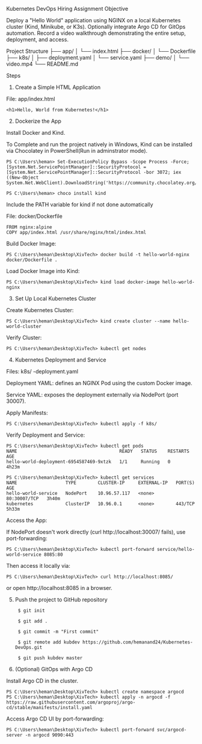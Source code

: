 Kubernetes DevOps Hiring Assignment
Objective

Deploy a "Hello World" application using NGINX on a local Kubernetes cluster (Kind, Minikube, or K3s).
Optionally integrate Argo CD for GitOps automation.
Record a video walkthrough demonstrating the entire setup, deployment, and access.


Project Structure
├── app/
│   └── index.html
├── docker/
│   └── Dockerfile
├── k8s/
│   ├── deployment.yaml
│   └── service.yaml
├── demo/
│   └── video.mp4
└── README.md



Steps

1. Create a Simple HTML Application

File: app/index.html

    <h1>Hello, World from Kubernetes!</h1>





2. Dockerize the App

Install Docker and Kind.

To Complete and run the project natively in Windows, Kind can be installed via Chocolatey in PowerShell(Run in adminstrator mode).
    
    PS C:\Users\heman> Set-ExecutionPolicy Bypass -Scope Process -Force; [System.Net.ServicePointManager]::SecurityProtocol = [System.Net.ServicePointManager]::SecurityProtocol -bor 3072; iex ((New-Object System.Net.WebClient).DownloadString('https://community.chocolatey.org/install.ps1'))
    
    PS C:\Users\heman> choco install kind
    
Include the PATH variable for kind if not done automatically

File: docker/Dockerfile
    
    FROM nginx:alpine
    COPY app/index.html /usr/share/nginx/html/index.html


Build Docker Image:

    PS C:\Users\heman\Desktop\XivTech> docker build -t hello-world-nginx docker/Dockerfile .


Load Docker Image into Kind:

    PS C:\Users\heman\Desktop\XivTech> kind load docker-image hello-world-nginx





3. Set Up Local Kubernetes Cluster

Create Kubernetes Cluster:
    
    PS C:\Users\heman\Desktop\XivTech> kind create cluster --name hello-world-cluster


Verify Cluster:
    
    PS C:\Users\heman\Desktop\XivTech> kubectl get nodes





4. Kubernetes Deployment and Service

Files: k8s/ -deployment.yaml

Deployment YAML: defines an NGINX Pod using the custom Docker image.

Service YAML: exposes the deployment externally via NodePort (port 30007).

Apply Manifests:

    PS C:\Users\heman\Desktop\XivTech> kubectl apply -f k8s/

Verify Deployment and Service:
    
    PS C:\Users\heman\Desktop\XivTech> kubectl get pods
    NAME                                      READY   STATUS    RESTARTS   AGE
    hello-world-deployment-6954587469-9xtzk   1/1     Running   0          4h23m
    
    PS C:\Users\heman\Desktop\XivTech> kubectl get services
    NAME                  TYPE        CLUSTER-IP     EXTERNAL-IP   PORT(S)        AGE
    hello-world-service   NodePort    10.96.57.117   <none>        80:30007/TCP   3h40m
    kubernetes            ClusterIP   10.96.0.1      <none>        443/TCP        5h33m

Access the App:

If NodePort doesn't work directly (curl http://localhost:30007/ fails), use port-forwarding:
    
    PS C:\Users\heman\Desktop\XivTech> kubectl port-forward service/hello-world-service 8085:80

Then access it locally via:
    
    PS C:\Users\heman\Desktop\XivTech> curl http://localhost:8085/

or open http://localhost:8085 in a browser.




5. Push the project to GitHub repository
    
        $ git init
    
        $ git add .
    
        $ git commit -m "First commit"
    
        $ git remote add kubdev https://github.com/hemanand24/Kubernetes-DevOps.git
    
        $ git push kubdev master




6. (Optional) GitOps with Argo CD

Install Argo CD in the cluster.
    
    PS C:\Users\heman\Desktop\XivTech> kubectl create namespace argocd
    PS C:\Users\heman\Desktop\XivTech> kubectl apply -n argocd -f https://raw.githubusercontent.com/argoproj/argo-cd/stable/manifests/install.yaml

Access Argo CD UI by port-forwarding:
    
    PS C:\Users\heman\Desktop\XivTech> kubectl port-forward svc/argocd-server -n argocd 9090:443

